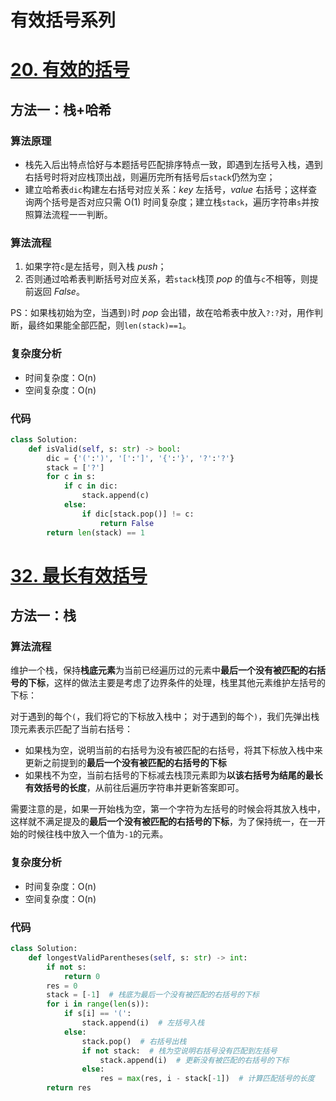 # 有效括号系列

# [20. 有效的括号](https://leetcode-cn.com/problems/valid-parentheses/)

## 方法一：栈+哈希

### 算法原理

* 栈先入后出特点恰好与本题括号匹配排序特点一致，即遇到左括号入栈，遇到右括号时将对应栈顶出战，则遍历完所有括号后`stack`仍然为空；
* 建立哈希表`dic`构建左右括号对应关系：*key* 左括号，*value* 右括号；这样查询两个括号是否对应只需 O(1) 时间复杂度；建立栈`stack`，遍历字符串`s`并按照算法流程一一判断。

### 算法流程

1. 如果字符`c`是左括号，则入栈 *push*；
2. 否则通过哈希表判断括号对应关系，若`stack`栈顶 *pop* 的值与`c`不相等，则提前返回 *False*。

PS：如果栈初始为空，当遇到`)`时 *pop* 会出错，故在哈希表中放入`?:?`对，用作判断，最终如果能全部匹配，则`len(stack)==1`。

### 复杂度分析

* 时间复杂度：O(n)
* 空间复杂度：O(n)

### 代码

``` python
class Solution:
    def isValid(self, s: str) -> bool:
        dic = {'(':')', '[':']', '{':'}', '?':'?'}
        stack = ['?']
        for c in s:
            if c in dic:
                stack.append(c)
            else:
                if dic[stack.pop()] != c:
                    return False
        return len(stack) == 1
```

# [32. 最长有效括号](https://leetcode-cn.com/problems/longest-valid-parentheses/)

## 方法一：栈

### 算法流程

维护一个栈，保持**栈底元素**为当前已经遍历过的元素中**最后一个没有被匹配的右括号的下标**，这样的做法主要是考虑了边界条件的处理，栈里其他元素维护左括号的下标：

对于遇到的每个`(`，我们将它的下标放入栈中；
对于遇到的每个`)`，我们先弹出栈顶元素表示匹配了当前右括号：

* 如果栈为空，说明当前的右括号为没有被匹配的右括号，将其下标放入栈中来更新之前提到的**最后一个没有被匹配的右括号的下标**
* 如果栈不为空，当前右括号的下标减去栈顶元素即为**以该右括号为结尾的最长有效括号的长度**，从前往后遍历字符串并更新答案即可。

需要注意的是，如果一开始栈为空，第一个字符为左括号的时候会将其放入栈中，这样就不满足提及的**最后一个没有被匹配的右括号的下标**，为了保持统一，在一开始的时候往栈中放入一个值为`-1`的元素。

### 复杂度分析

* 时间复杂度：O(n)
* 空间复杂度：O(n)

### 代码

``` python
class Solution:
    def longestValidParentheses(self, s: str) -> int:
        if not s:
            return 0
        res = 0
        stack = [-1]  # 栈底为最后一个没有被匹配的右括号的下标
        for i in range(len(s)):
            if s[i] == '(':
                stack.append(i)  # 左括号入栈
            else:
                stack.pop()  # 右括号出栈
                if not stack:  # 栈为空说明右括号没有匹配到左括号
                    stack.append(i)  # 更新没有被匹配的右括号的下标
                else:
                    res = max(res, i - stack[-1])  # 计算匹配括号的长度
        return res
```

